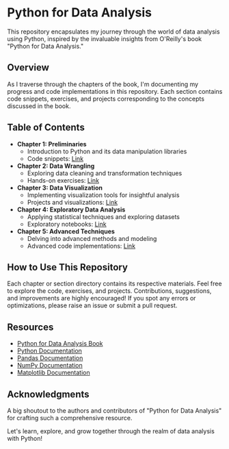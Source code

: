 # Python for Data Analysis

This repository encapsulates my journey through the world of data analysis using Python, inspired by the invaluable insights from O'Reilly's book "Python for Data Analysis."

## Overview

As I traverse through the chapters of the book, I'm documenting my progress and code implementations in this repository. Each section contains code snippets, exercises, and projects corresponding to the concepts discussed in the book.

## Table of Contents

- **Chapter 1: Preliminaries**
  - Introduction to Python and its data manipulation libraries
  - Code snippets: [Link](/chapter-1/)
- **Chapter 2: Data Wrangling**
  - Exploring data cleaning and transformation techniques
  - Hands-on exercises: [Link](/chapter-2/)
- **Chapter 3: Data Visualization**
  - Implementing visualization tools for insightful analysis
  - Projects and visualizations: [Link](/chapter-3/)
- **Chapter 4: Exploratory Data Analysis**
  - Applying statistical techniques and exploring datasets
  - Exploratory notebooks: [Link](/chapter-4/)
- **Chapter 5: Advanced Techniques**
  - Delving into advanced methods and modeling
  - Advanced code implementations: [Link](/chapter-5/)

## How to Use This Repository

Each chapter or section directory contains its respective materials. Feel free to explore the code, exercises, and projects. Contributions, suggestions, and improvements are highly encouraged! If you spot any errors or optimizations, please raise an issue or submit a pull request.

## Resources

- [Python for Data Analysis Book](https://www.oreilly.com/library/view/python-for-data/9781491957653/)
- [Python Documentation](https://www.python.org/doc/)
- [Pandas Documentation](https://pandas.pydata.org/docs/)
- [NumPy Documentation](https://numpy.org/doc/)
- [Matplotlib Documentation](https://matplotlib.org/stable/contents.html)

## Acknowledgments

A big shoutout to the authors and contributors of "Python for Data Analysis" for crafting such a comprehensive resource.

Let's learn, explore, and grow together through the realm of data analysis with Python!

